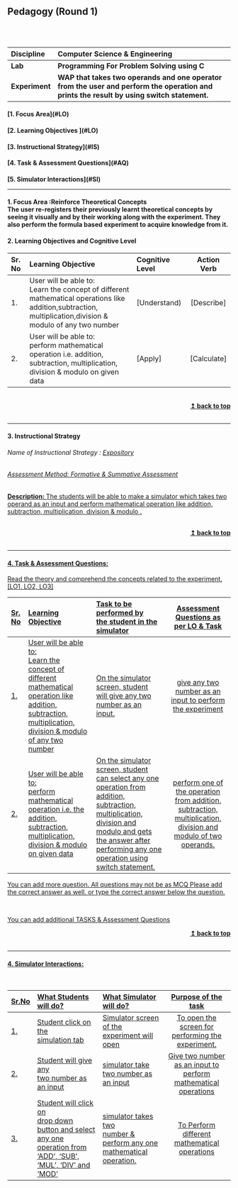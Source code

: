 ## Pedagogy (Round 1)
<p align="center">

<br>
<br>

</p>

<b>Discipline | <b> Computer Science & Engineering
:--|:--|
<b> Lab | <b> Programming For Problem Solving using C
<b> Experiment|     <b>  WAP that takes two operands and one operator from the user and perform the operation and prints the result by using switch statement.


<h4> [1. Focus Area](#LO)
<h4> [2. Learning Objectives ](#LO)
<h4> [3. Instructional Strategy](#IS)
<h4> [4. Task & Assessment Questions](#AQ)
<h4> [5. Simulator Interactions](#SI)
<hr>

<a name="LO"></a>
#### 1. Focus Area :Reinforce Theoretical Concepts <br>The user re-registers their previously learnt theoretical concepts by seeing it visually and by their working along with the experiment. They also perform the formula based experiment to acquire knowledge from it.

#### 2. Learning Objectives and Cognitive Level


Sr. No |	Learning Objective	| Cognitive Level | Action Verb
:--|:--|:--|:-:
1.| User will be able to: <br>Learn the concept of different mathematical operations like addition,subtraction,<br>multiplication,division & modulo of any two number | [Understand) | [Describe]
2.| User will be able to: <br>perform mathematical operation i.e. addition, subtraction, multiplication, <br>division & modulo on given data | [Apply] | [Calculate]
<br/>
<div align="right">
    <b><a href="#top">↥ back to top</a></b>
</div>
<br/>
<hr>

<a name="IS"></a>
#### 3. Instructional Strategy
###### Name of Instructional Strategy  :    <u>Expository 
###### Assessment Method: Formative & Summative Assessment

<u> <b>Description: </b>  The students will be able to make a simulator which takes two operand as an input and perform mathematical operation like addition, subtraction, multiplication, division & modulo .</u>
<br>

<br/>
<div align="right">
    <b><a href="#top">↥ back to top</a></b>
</div>
<br/>
<hr>

<a name="AQ"></a>
#### 4. Task & Assessment Questions:

Read the theory and comprehend the concepts related to the experiment. [LO1, LO2, LO3]
<br>

Sr. No |	Learning Objective	| Task to be performed by <br> the student  in the simulator | Assessment Questions as per LO & Task
:--|:--|:--|:-:
1.| User will be able to:  <br>Learn the concept of different mathematical operation like addition, subtraction, multiplication, division & modulo of any two number | On the simulator screen, student  <br> will give any two number as an input.| give any two number as an input to perform the experiment
2.| User will be able to: <br>perform mathematical operation i.e. the  addition, subtraction, multiplication, division & modulo on given data | On the simulator screen, student <br>can select any one operation from addition, subtraction, multiplication, division and modulo and gets the answer after performing any one operation using switch statement.  |perform one of the operation from  addition, subtraction, multiplication, division and  modulo of two operands. 


You can add more question. All questions may not be as MCQ
Please add the correct answer as well.
or type the correct answer below the question.

 <br>

 <u> You can add additional TASKS & Assessment Questions <u>
<br/>
<div align="right">
    <b><a href="#top">↥ back to top</a></b>
</div>
<br/>
<hr>

<a name="SI"></a>

#### 4. Simulator Interactions:
<br>

Sr.No | What Students will do? |	What Simulator will do?	| Purpose of the task
:--|:--|:--|:--:
1.| Student click on the  <br>simulation tab | Simulator screen of the  <br>experiment will open  | To open the screen for performing the experiment.
2.| Student will give any <br>two number as an input |simulator take two number as an input|Give two number as an input to perform mathematical operations
3.| Student will click on <br>drop down button and select any one operation from ‘ADD’, ‘SUB’, ‘MUL’, ‘DIV’ and ‘MOD’ | simulator takes two <br> number & perform any one mathematical operation.|To Perform different mathematical operations

